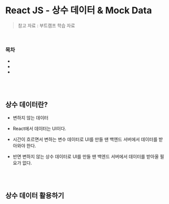 # React JS - 상수 데이터 & Mock Data

> 참고 자료 : 부트캠프 학습 자료

<br/>

### 목차

- <a href=""></a>
- <a href=""></a>
- <a href=""></a>

<br/><br/>

## 상수 데이터란?

- 변하지 않는 데이터

- React에서 데이터는 UI이다.

- 시간이 흐르면서 변하는 변수 데이터로 UI를 만들 땐 백엔드 서버에서 데이터를 받아와야 한다.

- 반면 변하지 않는 상수 데이터로 UI를 만들 땐 백엔드 서버에서 데이터를 받아올 필요가 없다.

<br/><br/>

## 상수 데이터 활용하기
